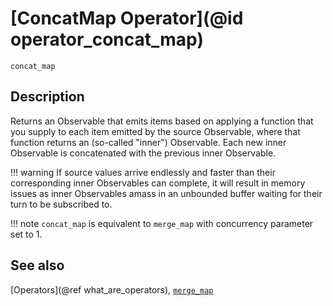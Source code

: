 # [ConcatMap Operator](@id operator_concat_map)

```@docs
concat_map
```

## Description

Returns an Observable that emits items based on applying a function that you supply to each item emitted by the source Observable, where that function returns an (so-called "inner") Observable. Each new inner Observable is concatenated with the previous inner Observable.

!!! warning
    If source values arrive endlessly and faster than their corresponding inner Observables can complete, it will result in memory issues as inner Observables amass in an unbounded buffer waiting for their turn to be subscribed to.

!!! note
    `concat_map` is equivalent to `merge_map` with concurrency parameter set to 1.

## See also

[Operators](@ref what_are_operators), [`merge_map`](@ref)
